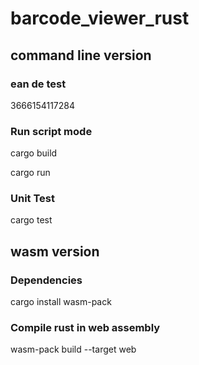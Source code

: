 # barcode_viewer_rust


## command line version

### ean de test
3666154117284


### Run script mode

cargo build

cargo run


### Unit Test

cargo test

## wasm version

### Dependencies
cargo install wasm-pack

### Compile rust in web assembly

wasm-pack build --target web